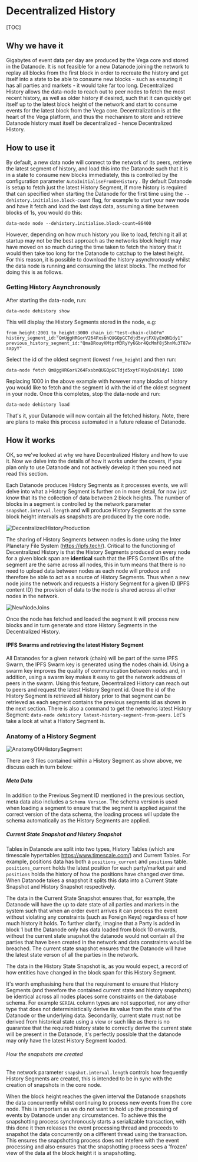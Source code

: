 # Decentralized History

[TOC]



## Why we have it

Gigabytes of event data per day are produced by the Vega core and stored in the Datanode.  It is not feasible for a new Datanode joining the network to replay all blocks from the first block in order to recreate the history and get itself into a state to be able to consume new blocks - such as ensuring it has all parties and markets - it would take far too long.  Decentralized History allows the data-node to reach out to peer nodes to fetch the most recent history,  as well as older history if desired, such that it can quickly get itself up to the latest block height of the network and start to consume events for the latest block from the Vega core.  Decentralization is at the heart of the Vega platform, and thus the mechanism to store and retrieve Datanode history must itself be decentralized - hence Decentralized History.

## How to use it

By default, a new data node will connect to the network of its peers, retrieve the latest segment of history, and load this into the Datanode such that it is in a state to consume new blocks immediately, this is controlled by the configuration parameter `AutoInitialiseFromDeHistory` .   By default Datanode is setup to fetch just the latest History Segment, if more history is required that can specified when starting the Datanode for the first time using the `--dehistory.initialise.block-count` flag, for example to start your new node and have it fetch and load the last days data, assuming a time between blocks of 1s, you would do this:

`data-node node --dehistory.initialise.block-count=86400`

However, depending on how much history you like to load, fetching it all at startup may not be the best approach as the networks block height may have moved on so much during the time taken to fetch the history that it would then take too long for the Datanode to catchup to the latest height.  For this reason, it is possible to download the history asynchronously whilst the data node is running and consuming the latest blocks.   The method for doing this is as follows.

### Getting History Asynchronously

After starting the data-node, run:

`data-node dehistory show`

This will display the History Segments stored in the node, e.g:

`from_height:2001 to_height:3000 chain_id:"test-chain-clbOFm" history_segment_id:"QmUggHRGorV264FxsbnQUGQpGCTdjd5xytFXUyEnQN1dy1" previous_history_segment_id:"QmaBRouyXMtprM3RyYy6Gbr4QcMmf8j5hnMu3T87wsapyY"`

Select the id of the oldest segment (lowest `from_height`) and then run:

`data-node fetch QmUggHRGorV264FxsbnQUGQpGCTdjd5xytFXUyEnQN1dy1 1000`

Replacing 1000 in the above example with however many blocks of history you would like to fetch and the segment id with the id of the oldest segment in your node.  Once this completes, stop the data-node and run:

`data-node dehistory load`

That's it, your Datanode will now contain all the fetched history.  Note, there are plans to make this process automated in a future release of Datanode.

## How it works

OK, so we've looked at why we have Decentralized History and how to use it.  Now we delve into the details of how it works under the covers, if you plan only to use Datanode and not actively develop it then you need not read this section. 

Each Datanode produces History Segments as it processes events, we will delve into what a History Segment is further on in more detail, for now just know that its the collection of data between 2 block heights.   The number of blocks in a segment is controlled by the network parameter `snapshot.interval.length` and will produce History Segments at the same block height intervals as snapshots are produced by the core node.  

![DecentralizedHistoryProduction](./DecentralizedHistoryProduction.png)



The sharing of History Segments between nodes is done using the Inter Planetary File System (https://ipfs.tech/).   Critical to the functioning of Decentralized History is that the History Segments produced on every node for a given block span are **identical** such that the IPFS Content IDs of the segment are the same across all nodes, this in turn means that there is no need to upload data between nodes as each node will produce and therefore be able to act as a source of History Segments.  Thus when a new node joins the network and requests a History Segment for a given ID  (IPFS content ID) the provision of data to the node is shared across all other nodes in the network.

![NewNodeJoins](./NewNodeJoins.png)

Once the node has fetched and loaded the segment it will process new blocks and in turn generate and store History Segments in the Decentralized History.  

#### IPFS Swarms and retrieving the latest History Segment

All Datanodes for a given network (chain) will be part of the same IPFS Swarm, the IPFS Swarm key is generated using the nodes chain id.   Using a swarm key improves the quality of communication between nodes and, in addition, using a swarm key makes it easy to get the network address of peers in the swarm.   Using this feature, Decentralized History can reach out to peers and request the latest History Segment id.  Once the id of the History Segment is retrieved all history prior to that segment can be retrieved as each segment contains the previous segments id as shown in the next section.  There is also a command to get the networks latest History Segment: `data-node dehistory latest-history-segment-from-peers`.  Let's take a look at what a History Segment is.

### Anatomy of a History Segment

![AnatomyOfAHistorySegment](./AnatomyOfAHistorySegment.png)

There are 3 files contained within a History Segment as show above, we discuss each in turn below:

##### Meta Data

In addition to the Previous Segment ID mentioned in the previous section, meta data also includes a `Schema Version`.  The schema version is used when loading a segment to ensure that the segment is applied against the correct version of the data schema, the loading process will update the schema automatically as the History Segments are applied.     

##### Current State Snapshot and History Snapshot

Tables in Datanode are split into two types, History Tables (which are timescale hypertables https://www.timescale.com/) and Current Tables.  For example, positions data has both a `positions_current` and `positions` table. `positions_current` holds the latest position for each party/market pair and `positions` holda the history of how the positions have changed over time.  When Datanode takes a snapshot it splits this data into a Current State Snapshot and History Snapshot respectively. 

The data in the Current State Snapshot ensures that, for example, the Datanode will have the up to date state of all parties and markets in the system such that when an order event arrives it can process the event without violating any constraints (such as Foreign Keys) regardless of how much history it holds.  To further clarify, imagine that a Party is added in block 1 but the Datanode only has data loaded from block 10 onwards, without the current state snapshot the datanode would not contain all the parties that have been created in the network and data constraints would be breached.   The current state snapshot ensures that the Datanode will have the latest state verson of all the parties in the network.

The data in the History State Snapshot is, as you would expect, a record of how entities have changed in the block span for this History Segment.

It's worth emphasising here that the requirement to ensure that History Segments (and therefore the contained current state and history snapshots) be identical across all nodes places some constraints on the database schema.  For example `SERIAL` column types are not supported,  nor any other type that does not deterministically derive its value from the state of the Datanode or the underlying data.  Secondarily, current state must not be derived from historical state using a view or such like as there is no guarantee that the required history state to correctly derive the current state will be present in the Datanode, it's perfectly possible that the datanode may only have the latest History Segment loaded.  

###### How the snapshots are created

The network parameter `snapshot.interval.length` controls how frequently History Segments are created, this is intended to be in sync with the creation of snapshots in the core node.

When the block height reaches the given interval the Datanode snapshots the data concurrently whilst continuing to process new events from the core node.  This is important as we do not want to hold up the processing of events by Datanode under any circumstances.  To achieve this the snapshotting process synchronously starts a serializable transaction, with this done it then releases the event processing thread and proceeds to snapshot the data concurrently on a different thread using the transaction.  This ensures the snapshotting process does not intefere with the event processing and also ensures that the snapshotting process sees a 'frozen' view of the data at the block height it is snapshotting.

















